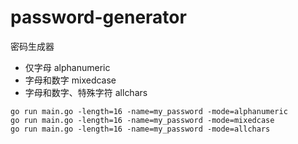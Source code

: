 # password-generator
密码生成器
- 仅字母 alphanumeric
- 字母和数字 mixedcase
- 字母和数字、特殊字符 allchars

```shell
go run main.go -length=16 -name=my_password -mode=alphanumeric
go run main.go -length=16 -name=my_password -mode=mixedcase
go run main.go -length=16 -name=my_password -mode=allchars
```